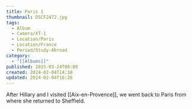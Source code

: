 ```yaml
---
title: Paris 1
thumbnail: DSCF2472.jpg
tags:
  - Album
  - Camera/XT-1
  - Location/Paris
  - Location/France
  - Period/Study-Abroad
category:
  - "[[Albums]]"
published: 2015-03-24T00:00
created: 2024-02-04T14:18
updated: 2024-02-04T16:26
---
```

After Hillary and I visited [[Aix-en-Provence]], we went back to Paris from where she returned to Sheffield.
